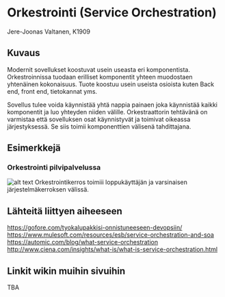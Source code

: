 # Orkestrointi (Service Orchestration)

Jere-Joonas Valtanen, K1909

## Kuvaus

Modernit sovellukset koostuvat usein useasta eri komponentista. Orkestroinnissa tuodaan erilliset komponentit yhteen muodostaen yhtenäinen kokonaisuus. Tuote koostuu usein useista osioista kuten Back end, front end, tietokannat yms. 

Sovellus tulee voida käynnistää yhtä nappia painaen joka käynnistää kaikki komponentit ja luo yhteyden niiden välille. Orkestraattorin tehtävänä on varmistaa että sovelluksen osat käynnistyvät ja toimivat oikeassa järjestyksessä. Se siis toimii komponenttien välisenä tahdittajana.

## Esimerkkejä

### Orkestrointi pilvipalvelussa
![alt text](http://slideplayer.fi/slide/1973612/7/images/15/Tietoj%C3%A4rjestelm%C3%A4palvelujen+orkestraatio.jpg "orkestraatio")
Orkestrointikerros toimiii loppukäyttäjän ja varsinaisen järjestelmäkerroksen välissä.

## Lähteitä liittyen aiheeseen

https://gofore.com/tyokalupakkisi-onnistuneeseen-devopsiin/  
https://www.mulesoft.com/resources/esb/service-orchestration-and-soa  
https://automic.com/blog/what-service-orchestration  
http://www.ciena.com/insights/what-is/what-is-service-orchestration.html  


## Linkit wikin muihin sivuihin

TBA
